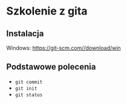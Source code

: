 # Szkolenie z gita

## Instalacja
Windows: <https://git-scm.com//download/win>

## Podstawowe polecenia

- `git commit`
- `git init`
- `git status`
